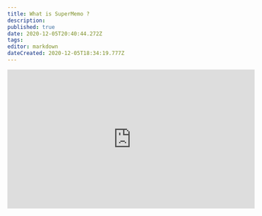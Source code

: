 ```yaml
---
title: What is SuperMemo ?
description: 
published: true
date: 2020-12-05T20:40:44.272Z
tags: 
editor: markdown
dateCreated: 2020-12-05T18:34:19.777Z
---
```



<div>
  <iframe width="560" height="315" src="https://www.youtube-nocookie.com/embed/i33BTuwTgAs" frameborder="0" allow="accelerometer; autoplay; clipboard-write; encrypted-media; gyroscope; picture-in-picture" allowfullscreen></iframe>
</div>